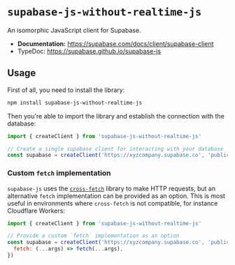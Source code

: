 # `supabase-js-without-realtime-js`

An isomorphic JavaScript client for Supabase.

- **Documentation:** https://supabase.com/docs/client/supabase-client
- TypeDoc: https://supabase.github.io/supabase-js

## Usage

First of all, you need to install the library:

```sh
npm install supabase-js-without-realtime-js
```

Then you're able to import the library and establish the connection with the database:

```js
import { createClient } from 'supabase-js-without-realtime-js'

// Create a single supabase client for interacting with your database
const supabase = createClient('https://xyzcompany.supabase.co', 'public-anon-key')
```

### Custom `fetch` implementation

`supabase-js` uses the [`cross-fetch`](https://www.npmjs.com/package/cross-fetch) library to make HTTP requests, but an alternative `fetch` implementation can be provided as an option. This is most useful in environments where `cross-fetch` is not compatible, for instance Cloudflare Workers:

```js
import { createClient } from 'supabase-js-without-realtime-js'

// Provide a custom `fetch` implementation as an option
const supabase = createClient('https://xyzcompany.supabase.co', 'public-anon-key', {
  fetch: (...args) => fetch(...args),
})
```
